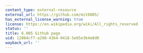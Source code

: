 ```yaml
---
content_type: external-resource
external_url: https://github.com/mit6005/
has_external_license_warning: true
license: https://en.wikipedia.org/wiki/All_rights_reserved
status: ''
title: 6.005 Github page
uid: 12804cf7-a298-4364-9418-5e65e3b4e8d0
wayback_url: ''
---
```

